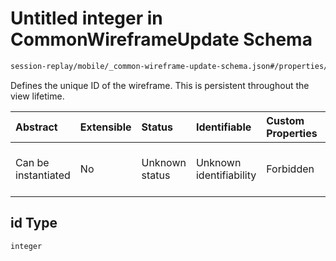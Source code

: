 # Untitled integer in CommonWireframeUpdate Schema

```txt
session-replay/mobile/_common-wireframe-update-schema.json#/properties/id
```

Defines the unique ID of the wireframe. This is persistent throughout the view lifetime.

| Abstract            | Extensible | Status         | Identifiable            | Custom Properties | Additional Properties | Access Restrictions | Defined In                                                                                                                          |
| :------------------ | :--------- | :------------- | :---------------------- | :---------------- | :-------------------- | :------------------ | :---------------------------------------------------------------------------------------------------------------------------------- |
| Can be instantiated | No         | Unknown status | Unknown identifiability | Forbidden         | Allowed               | Read only           | [\_common-wireframe-update-schema.json\*](../out/session-replay/mobile/_common-wireframe-update-schema.json "open original schema") |

## id Type

`integer`
